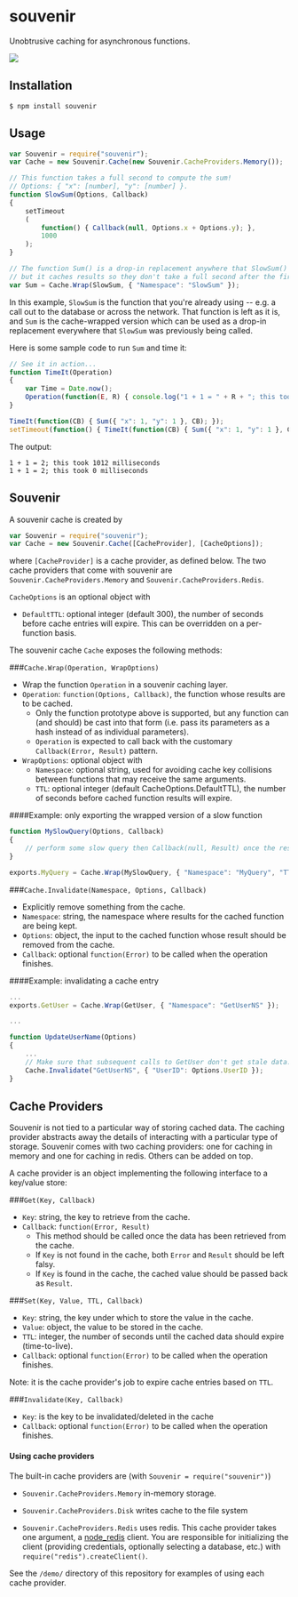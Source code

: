 souvenir
========
Unobtrusive caching for asynchronous functions.

<img src="http://i.imgur.com/JhjEVWD.jpg" />

Installation
---

	$ npm install souvenir

Usage
---

```javascript
var Souvenir = require("souvenir");
var Cache = new Souvenir.Cache(new Souvenir.CacheProviders.Memory());

// This function takes a full second to compute the sum!
// Options: { "x": [number], "y": [number] }.
function SlowSum(Options, Callback)
{
	setTimeout
	(
		function() { Callback(null, Options.x + Options.y); },
		1000
	);
}

// The function Sum() is a drop-in replacement anywhere that SlowSum() was used,
// but it caches results so they don't take a full second after the first call.
var Sum = Cache.Wrap(SlowSum, { "Namespace": "SlowSum" });
```

In this example, `SlowSum` is the function that you're already using -- e.g. a call out to the database or across the network. That function is left as it is, and `Sum` is the cache-wrapped version which can be used as a drop-in replacement everywhere that `SlowSum` was previously being called.

Here is some sample code to run `Sum` and time it:

```javascript
// See it in action...
function TimeIt(Operation)
{
	var Time = Date.now();
	Operation(function(E, R) { console.log("1 + 1 = " + R + "; this took " + (Date.now() - Time) + " milliseconds"); });
}

TimeIt(function(CB) { Sum({ "x": 1, "y": 1 }, CB); });
setTimeout(function() { TimeIt(function(CB) { Sum({ "x": 1, "y": 1 }, CB); }); }, 1500);
```

The output:

	1 + 1 = 2; this took 1012 milliseconds
	1 + 1 = 2; this took 0 milliseconds



Souvenir
---
A souvenir cache is created by

```javascript
var Souvenir = require("souvenir");
var Cache = new Souvenir.Cache([CacheProvider], [CacheOptions]);
```

where `[CacheProvider]` is a cache provider, as defined below. The two cache providers that come with souvenir are `Souvenir.CacheProviders.Memory` and `Souvenir.CacheProviders.Redis`.

`CacheOptions` is an optional object with

* `DefaultTTL`: optional integer (default 300), the number of seconds before cache entries will expire. This can be overridden on a per-function basis.

The souvenir cache `Cache` exposes the following methods:

###`Cache.Wrap(Operation, WrapOptions)`

* Wrap the function `Operation` in a souvenir caching layer.
* `Operation`: `function(Options, Callback)`, the function whose results are to be cached.
	* Only the function prototype above is supported, but any function can (and should) be cast into that form (i.e. pass its parameters as a hash instead of as individual parameters).
	* `Operation` is expected to call back with the customary `Callback(Error, Result)` pattern.
* `WrapOptions`: optional object with
	* `Namespace`: optional string, used for avoiding cache key collisions between functions that may receive the same arguments.
	* `TTL`: optional integer (default CacheOptions.DefaultTTL), the number of seconds before cached function results will expire.

####Example: only exporting the wrapped version of a slow function

```javascript
function MySlowQuery(Options, Callback)
{
	// perform some slow query then Callback(null, Result) once the result happens.
}

exports.MyQuery = Cache.Wrap(MySlowQuery, { "Namespace": "MyQuery", "TTL": 60 });
```


###`Cache.Invalidate(Namespace, Options, Callback)`

* Explicitly remove something from the cache.
* `Namespace`: string, the namespace where results for the cached function are being kept.
* `Options`: object, the input to the cached function whose result should be removed from the cache.
* `Callback`: optional `function(Error)` to be called when the operation finishes.

####Example: invalidating a cache entry

```javascript
...
exports.GetUser = Cache.Wrap(GetUser, { "Namespace": "GetUserNS" });

...

function UpdateUserName(Options)
{
	...
	// Make sure that subsequent calls to GetUser don't get stale data.
	Cache.Invalidate("GetUserNS", { "UserID": Options.UserID });
}
```


Cache Providers
---
Souvenir is not tied to a particular way of storing cached data. The caching provider abstracts away the details of interacting with a particular type of storage. Souvenir comes with two caching providers: one for caching in memory and one for caching in redis. Others can be added on top.

A cache provider is an object implementing the following interface to a key/value store:

###`Get(Key, Callback)`

* `Key`: string, the key to retrieve from the cache.
* `Callback`: `function(Error, Result)`
	* This method should be called once the data has been retrieved from the cache.
	* If `Key` is not found in the cache, both `Error` and `Result` should be left falsy.
	* If `Key` is found in the cache, the cached value should be passed back as `Result`.


###`Set(Key, Value, TTL, Callback)`

* `Key`: string, the key under which to store the value in the cache.
* `Value`: object, the value to be stored in the cache.
* `TTL`: integer, the number of seconds until the cached data should expire (time-to-live).
* `Callback`: optional `function(Error)` to be called when the operation finishes.

Note: it is the cache provider's job to expire cache entries based on `TTL`.


###`Invalidate(Key, Callback)`

* `Key`: is the key to be invalidated/deleted in the cache
* `Callback`: optional `function(Error)` to be called when the operation finishes.

#### Using cache providers

The built-in cache providers are (with `Souvenir = require("souvenir")`)

* `Souvenir.CacheProviders.Memory` in-memory storage.

* `Souvenir.CacheProviders.Disk` writes cache to the file system

* `Souvenir.CacheProviders.Redis` uses redis. This cache provider takes one argument, a [node_redis](https://github.com/mranney/node_redis) client. You are responsible for initializing the client (providing credentials, optionally selecting a database, etc.) with `require("redis").createClient()`.

See the `/demo/` directory of this repository for examples of using each cache provider.
